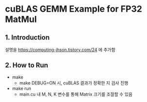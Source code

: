 # cuBLAS GEMM Example for FP32 MatMul

## 1. Introduction
설명을 https://computing-jhson.tistory.com/24 에 추가함

## 2. How to Run
- make
    - make DEBUG=ON 시, cuBLAS 결과가 정확한 지 검사 진행
- make run
    - main.cu 내 M, N, K 변수를 통해 Matrix 크기를 조절할 수 있음
